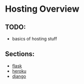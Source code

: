 # Hosting Overview

## TODO:
* basics of hosting stuff

## Sections: 
- [flask](flask.md)
- [heroku](heroku.md)
- [django](django.md)